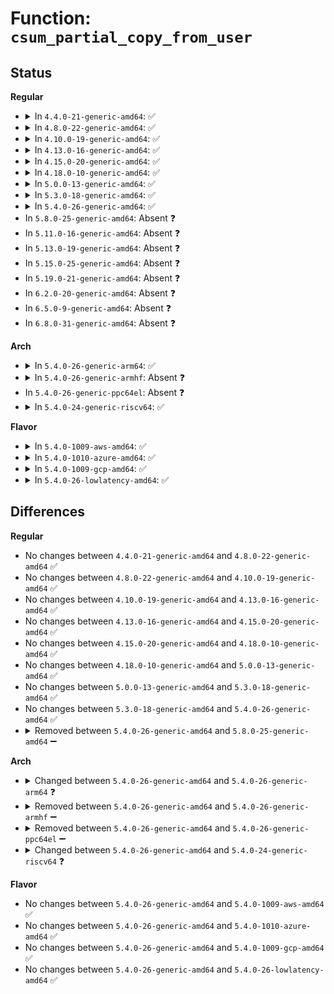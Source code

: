 # Function: <code>csum_partial_copy_from_user</code>

## Status
<b>Regular</b>
<ul>
<li>
<details>
<summary>In <code>4.4.0-21-generic-amd64</code>: ✅</summary>

```c
__wsum csum_partial_copy_from_user(const void * src, void * dst, int len, __wsum isum, int * errp)
```

```json
{
  "name": "csum_partial_copy_from_user",
  "collision_type": "Unique Global",
  "inline_type": "No",
  "funcs": [
    {
      "addr": 18446744071587330928,
      "name": "csum_partial_copy_from_user",
      "external": true,
      "loc": "arch/x86/lib/csum-wrappers_64.c:23",
      "file": "arch/x86/lib/csum-wrappers_64.c",
      "inline": "seen, unknown",
      "caller_inline": [],
      "caller_func": [
        "lib/iov_iter.c:csum_and_copy_from_iter",
        "lib/iov_iter.c:csum_and_copy_from_iter"
      ]
    }
  ],
  "symbols": [
    {
      "addr": 18446744071587330928,
      "name": "csum_partial_copy_from_user",
      "section": ".text",
      "bind": "STB_GLOBAL",
      "size": 229
    }
  ]
}
```
</details>
</li>
<li>
<details>
<summary>In <code>4.8.0-22-generic-amd64</code>: ✅</summary>

```c
__wsum csum_partial_copy_from_user(const void * src, void * dst, int len, __wsum isum, int * errp)
```

```json
{
  "name": "csum_partial_copy_from_user",
  "collision_type": "Unique Global",
  "inline_type": "No",
  "funcs": [
    {
      "addr": 18446744071587829296,
      "name": "csum_partial_copy_from_user",
      "external": true,
      "loc": "arch/x86/lib/csum-wrappers_64.c:24",
      "file": "arch/x86/lib/csum-wrappers_64.c",
      "inline": "seen, unknown",
      "caller_inline": [],
      "caller_func": [
        "lib/iov_iter.c:csum_and_copy_from_iter",
        "lib/iov_iter.c:csum_and_copy_from_iter"
      ]
    }
  ],
  "symbols": [
    {
      "addr": 18446744071587829296,
      "name": "csum_partial_copy_from_user",
      "section": ".text",
      "bind": "STB_GLOBAL",
      "size": 237
    }
  ]
}
```
</details>
</li>
<li>
<details>
<summary>In <code>4.10.0-19-generic-amd64</code>: ✅</summary>

```c
__wsum csum_partial_copy_from_user(const void * src, void * dst, int len, __wsum isum, int * errp)
```

```json
{
  "name": "csum_partial_copy_from_user",
  "collision_type": "Unique Global",
  "inline_type": "No",
  "funcs": [
    {
      "addr": 18446744071588044608,
      "name": "csum_partial_copy_from_user",
      "external": true,
      "loc": "arch/x86/lib/csum-wrappers_64.c:24",
      "file": "arch/x86/lib/csum-wrappers_64.c",
      "inline": "seen, unknown",
      "caller_inline": [],
      "caller_func": [
        "lib/iov_iter.c:csum_and_copy_from_iter_full",
        "lib/iov_iter.c:csum_and_copy_from_iter_full",
        "lib/iov_iter.c:csum_and_copy_from_iter",
        "lib/iov_iter.c:csum_and_copy_from_iter"
      ]
    }
  ],
  "symbols": [
    {
      "addr": 18446744071588044608,
      "name": "csum_partial_copy_from_user",
      "section": ".text",
      "bind": "STB_GLOBAL",
      "size": 237
    }
  ]
}
```
</details>
</li>
<li>
<details>
<summary>In <code>4.13.0-16-generic-amd64</code>: ✅</summary>

```c
__wsum csum_partial_copy_from_user(const void * src, void * dst, int len, __wsum isum, int * errp)
```

```json
{
  "name": "csum_partial_copy_from_user",
  "collision_type": "Unique Global",
  "inline_type": "No",
  "funcs": [
    {
      "addr": 18446744071588264720,
      "name": "csum_partial_copy_from_user",
      "external": true,
      "loc": "arch/x86/lib/csum-wrappers_64.c:24",
      "file": "arch/x86/lib/csum-wrappers_64.c",
      "inline": "seen, unknown",
      "caller_inline": [],
      "caller_func": [
        "lib/iov_iter.c:csum_and_copy_from_iter_full",
        "lib/iov_iter.c:csum_and_copy_from_iter_full",
        "lib/iov_iter.c:csum_and_copy_from_iter",
        "lib/iov_iter.c:csum_and_copy_from_iter"
      ]
    }
  ],
  "symbols": [
    {
      "addr": 18446744071588264720,
      "name": "csum_partial_copy_from_user",
      "section": ".text",
      "bind": "STB_GLOBAL",
      "size": 237
    }
  ]
}
```
</details>
</li>
<li>
<details>
<summary>In <code>4.15.0-20-generic-amd64</code>: ✅</summary>

```c
__wsum csum_partial_copy_from_user(const void * src, void * dst, int len, __wsum isum, int * errp)
```

```json
{
  "name": "csum_partial_copy_from_user",
  "collision_type": "Unique Global",
  "inline_type": "No",
  "funcs": [
    {
      "addr": 18446744071588817248,
      "name": "csum_partial_copy_from_user",
      "external": true,
      "loc": "arch/x86/lib/csum-wrappers_64.c:24",
      "file": "arch/x86/lib/csum-wrappers_64.c",
      "inline": "seen, unknown",
      "caller_inline": [],
      "caller_func": [
        "lib/iov_iter.c:csum_and_copy_from_iter_full",
        "lib/iov_iter.c:csum_and_copy_from_iter_full",
        "lib/iov_iter.c:csum_and_copy_from_iter",
        "lib/iov_iter.c:csum_and_copy_from_iter"
      ]
    }
  ],
  "symbols": [
    {
      "addr": 18446744071588817248,
      "name": "csum_partial_copy_from_user",
      "section": ".text",
      "bind": "STB_GLOBAL",
      "size": 240
    }
  ]
}
```
</details>
</li>
<li>
<details>
<summary>In <code>4.18.0-10-generic-amd64</code>: ✅</summary>

```c
__wsum csum_partial_copy_from_user(const void * src, void * dst, int len, __wsum isum, int * errp)
```

```json
{
  "name": "csum_partial_copy_from_user",
  "collision_type": "Unique Global",
  "inline_type": "No",
  "funcs": [
    {
      "addr": 18446744071589195392,
      "name": "csum_partial_copy_from_user",
      "external": true,
      "loc": "arch/x86/lib/csum-wrappers_64.c:24",
      "file": "arch/x86/lib/csum-wrappers_64.c",
      "inline": "seen, unknown",
      "caller_inline": [],
      "caller_func": [
        "lib/iov_iter.c:csum_and_copy_from_iter_full",
        "lib/iov_iter.c:csum_and_copy_from_iter_full",
        "lib/iov_iter.c:csum_and_copy_from_iter",
        "lib/iov_iter.c:csum_and_copy_from_iter"
      ]
    }
  ],
  "symbols": [
    {
      "addr": 18446744071589195392,
      "name": "csum_partial_copy_from_user",
      "section": ".text",
      "bind": "STB_GLOBAL",
      "size": 240
    }
  ]
}
```
</details>
</li>
<li>
<details>
<summary>In <code>5.0.0-13-generic-amd64</code>: ✅</summary>

```c
__wsum csum_partial_copy_from_user(const void * src, void * dst, int len, __wsum isum, int * errp)
```

```json
{
  "name": "csum_partial_copy_from_user",
  "collision_type": "Unique Global",
  "inline_type": "No",
  "funcs": [
    {
      "addr": 18446744071589436848,
      "name": "csum_partial_copy_from_user",
      "external": true,
      "loc": "arch/x86/lib/csum-wrappers_64.c:24",
      "file": "arch/x86/lib/csum-wrappers_64.c",
      "inline": "seen, unknown",
      "caller_inline": [],
      "caller_func": [
        "lib/iov_iter.c:csum_and_copy_from_iter_full",
        "lib/iov_iter.c:csum_and_copy_from_iter_full",
        "lib/iov_iter.c:csum_and_copy_from_iter",
        "lib/iov_iter.c:csum_and_copy_from_iter"
      ]
    }
  ],
  "symbols": [
    {
      "addr": 18446744071589436848,
      "name": "csum_partial_copy_from_user",
      "section": ".text",
      "bind": "STB_GLOBAL",
      "size": 240
    }
  ]
}
```
</details>
</li>
<li>
<details>
<summary>In <code>5.3.0-18-generic-amd64</code>: ✅</summary>

```c
__wsum csum_partial_copy_from_user(const void * src, void * dst, int len, __wsum isum, int * errp)
```

```json
{
  "name": "csum_partial_copy_from_user",
  "collision_type": "Unique Global",
  "inline_type": "No",
  "funcs": [
    {
      "addr": 18446744071589894864,
      "name": "csum_partial_copy_from_user",
      "external": true,
      "loc": "arch/x86/lib/csum-wrappers_64.c:24",
      "file": "arch/x86/lib/csum-wrappers_64.c",
      "inline": "seen, unknown",
      "caller_inline": [],
      "caller_func": [
        "lib/iov_iter.c:csum_and_copy_from_iter_full",
        "lib/iov_iter.c:csum_and_copy_from_iter_full",
        "lib/iov_iter.c:csum_and_copy_from_iter",
        "lib/iov_iter.c:csum_and_copy_from_iter"
      ]
    }
  ],
  "symbols": [
    {
      "addr": 18446744071589894864,
      "name": "csum_partial_copy_from_user",
      "section": ".text",
      "bind": "STB_GLOBAL",
      "size": 235
    }
  ]
}
```
</details>
</li>
<li>
<details>
<summary>In <code>5.4.0-26-generic-amd64</code>: ✅</summary>

```c
__wsum csum_partial_copy_from_user(const void * src, void * dst, int len, __wsum isum, int * errp)
```

```json
{
  "name": "csum_partial_copy_from_user",
  "collision_type": "Unique Global",
  "inline_type": "No",
  "funcs": [
    {
      "addr": 18446744071590120816,
      "name": "csum_partial_copy_from_user",
      "external": true,
      "loc": "arch/x86/lib/csum-wrappers_64.c:24",
      "file": "arch/x86/lib/csum-wrappers_64.c",
      "inline": "seen, unknown",
      "caller_inline": [],
      "caller_func": [
        "lib/iov_iter.c:csum_and_copy_from_iter_full",
        "lib/iov_iter.c:csum_and_copy_from_iter_full",
        "lib/iov_iter.c:csum_and_copy_from_iter",
        "lib/iov_iter.c:csum_and_copy_from_iter"
      ]
    }
  ],
  "symbols": [
    {
      "addr": 18446744071590120816,
      "name": "csum_partial_copy_from_user",
      "section": ".text",
      "bind": "STB_GLOBAL",
      "size": 235
    }
  ]
}
```
</details>
</li>
<li>
In <code>5.8.0-25-generic-amd64</code>: Absent ❓
</li>
<li>
In <code>5.11.0-16-generic-amd64</code>: Absent ❓
</li>
<li>
In <code>5.13.0-19-generic-amd64</code>: Absent ❓
</li>
<li>
In <code>5.15.0-25-generic-amd64</code>: Absent ❓
</li>
<li>
In <code>5.19.0-21-generic-amd64</code>: Absent ❓
</li>
<li>
In <code>6.2.0-20-generic-amd64</code>: Absent ❓
</li>
<li>
In <code>6.5.0-9-generic-amd64</code>: Absent ❓
</li>
<li>
In <code>6.8.0-31-generic-amd64</code>: Absent ❓
</li>
</ul>
<b>Arch</b>
<ul>
<li>
<details>
<summary>In <code>5.4.0-26-generic-arm64</code>: ✅</summary>

```c
__wsum csum_partial_copy_from_user(const void * src, void * dst, int len, __wsum sum, int * csum_err)
```

```json
{
  "name": "csum_partial_copy_from_user",
  "collision_type": "Unique Global",
  "inline_type": "No",
  "funcs": [
    {
      "addr": 18446603336496325400,
      "name": "csum_partial_copy_from_user",
      "external": true,
      "loc": "lib/checksum.c:152",
      "file": "lib/checksum.c",
      "inline": "seen, unknown",
      "caller_inline": [],
      "caller_func": [
        "lib/iov_iter.c:csum_and_copy_from_iter_full",
        "lib/iov_iter.c:csum_and_copy_from_iter_full",
        "lib/iov_iter.c:csum_and_copy_from_iter",
        "lib/iov_iter.c:csum_and_copy_from_iter"
      ]
    }
  ],
  "symbols": [
    {
      "addr": 18446603336496325400,
      "name": "csum_partial_copy_from_user",
      "section": ".text",
      "bind": "STB_GLOBAL",
      "size": 380
    }
  ]
}
```
</details>
</li>
<li>
<details>
<summary>In <code>5.4.0-26-generic-armhf</code>: Absent ❓</summary>

```json
{
  "name": "csum_partial_copy_from_user",
  "collision_type": "Unique Global",
  "inline_type": "No",
  "funcs": [
    {
      "addr": 0,
      "name": "csum_partial_copy_from_user",
      "external": true,
      "loc": null,
      "file": null,
      "inline": "not seen",
      "caller_inline": [],
      "caller_func": [
        "lib/iov_iter.c:csum_and_copy_from_iter_full",
        "lib/iov_iter.c:csum_and_copy_from_iter_full",
        "lib/iov_iter.c:csum_and_copy_from_iter",
        "lib/iov_iter.c:csum_and_copy_from_iter"
      ]
    }
  ],
  "symbols": [
    {
      "addr": 3236417184,
      "name": "csum_partial_copy_from_user",
      "section": ".text",
      "bind": "STB_GLOBAL",
      "size": 948
    }
  ]
}
```
</details>
</li>
<li>
In <code>5.4.0-26-generic-ppc64el</code>: Absent ❓
</li>
<li>
<details>
<summary>In <code>5.4.0-24-generic-riscv64</code>: ✅</summary>

```c
__wsum csum_partial_copy_from_user(const void * src, void * dst, int len, __wsum sum, int * csum_err)
```

```json
{
  "name": "csum_partial_copy_from_user",
  "collision_type": "Unique Global",
  "inline_type": "No",
  "funcs": [
    {
      "addr": 18446743936275377126,
      "name": "csum_partial_copy_from_user",
      "external": true,
      "loc": "lib/checksum.c:152",
      "file": "lib/checksum.c",
      "inline": "seen, unknown",
      "caller_inline": [],
      "caller_func": [
        "lib/iov_iter.c:csum_and_copy_from_iter_full",
        "lib/iov_iter.c:csum_and_copy_from_iter_full",
        "lib/iov_iter.c:csum_and_copy_from_iter",
        "lib/iov_iter.c:csum_and_copy_from_iter"
      ]
    }
  ],
  "symbols": [
    {
      "addr": 18446743936275377126,
      "name": "csum_partial_copy_from_user",
      "section": ".text",
      "bind": "STB_GLOBAL",
      "size": 130
    }
  ]
}
```
</details>
</li>
</ul>
<b>Flavor</b>
<ul>
<li>
<details>
<summary>In <code>5.4.0-1009-aws-amd64</code>: ✅</summary>

```c
__wsum csum_partial_copy_from_user(const void * src, void * dst, int len, __wsum isum, int * errp)
```

```json
{
  "name": "csum_partial_copy_from_user",
  "collision_type": "Unique Global",
  "inline_type": "No",
  "funcs": [
    {
      "addr": 18446744071589723072,
      "name": "csum_partial_copy_from_user",
      "external": true,
      "loc": "arch/x86/lib/csum-wrappers_64.c:24",
      "file": "arch/x86/lib/csum-wrappers_64.c",
      "inline": "seen, unknown",
      "caller_inline": [],
      "caller_func": [
        "lib/iov_iter.c:csum_and_copy_from_iter_full",
        "lib/iov_iter.c:csum_and_copy_from_iter_full",
        "lib/iov_iter.c:csum_and_copy_from_iter",
        "lib/iov_iter.c:csum_and_copy_from_iter"
      ]
    }
  ],
  "symbols": [
    {
      "addr": 18446744071589723072,
      "name": "csum_partial_copy_from_user",
      "section": ".text",
      "bind": "STB_GLOBAL",
      "size": 235
    }
  ]
}
```
</details>
</li>
<li>
<details>
<summary>In <code>5.4.0-1010-azure-amd64</code>: ✅</summary>

```c
__wsum csum_partial_copy_from_user(const void * src, void * dst, int len, __wsum isum, int * errp)
```

```json
{
  "name": "csum_partial_copy_from_user",
  "collision_type": "Unique Global",
  "inline_type": "No",
  "funcs": [
    {
      "addr": 18446744071589448848,
      "name": "csum_partial_copy_from_user",
      "external": true,
      "loc": "arch/x86/lib/csum-wrappers_64.c:24",
      "file": "arch/x86/lib/csum-wrappers_64.c",
      "inline": "seen, unknown",
      "caller_inline": [],
      "caller_func": [
        "lib/iov_iter.c:csum_and_copy_from_iter_full",
        "lib/iov_iter.c:csum_and_copy_from_iter_full",
        "lib/iov_iter.c:csum_and_copy_from_iter",
        "lib/iov_iter.c:csum_and_copy_from_iter"
      ]
    }
  ],
  "symbols": [
    {
      "addr": 18446744071589448848,
      "name": "csum_partial_copy_from_user",
      "section": ".text",
      "bind": "STB_GLOBAL",
      "size": 235
    }
  ]
}
```
</details>
</li>
<li>
<details>
<summary>In <code>5.4.0-1009-gcp-amd64</code>: ✅</summary>

```c
__wsum csum_partial_copy_from_user(const void * src, void * dst, int len, __wsum isum, int * errp)
```

```json
{
  "name": "csum_partial_copy_from_user",
  "collision_type": "Unique Global",
  "inline_type": "No",
  "funcs": [
    {
      "addr": 18446744071590166448,
      "name": "csum_partial_copy_from_user",
      "external": true,
      "loc": "arch/x86/lib/csum-wrappers_64.c:24",
      "file": "arch/x86/lib/csum-wrappers_64.c",
      "inline": "seen, unknown",
      "caller_inline": [],
      "caller_func": [
        "lib/iov_iter.c:csum_and_copy_from_iter_full",
        "lib/iov_iter.c:csum_and_copy_from_iter_full",
        "lib/iov_iter.c:csum_and_copy_from_iter",
        "lib/iov_iter.c:csum_and_copy_from_iter"
      ]
    }
  ],
  "symbols": [
    {
      "addr": 18446744071590166448,
      "name": "csum_partial_copy_from_user",
      "section": ".text",
      "bind": "STB_GLOBAL",
      "size": 235
    }
  ]
}
```
</details>
</li>
<li>
<details>
<summary>In <code>5.4.0-26-lowlatency-amd64</code>: ✅</summary>

```c
__wsum csum_partial_copy_from_user(const void * src, void * dst, int len, __wsum isum, int * errp)
```

```json
{
  "name": "csum_partial_copy_from_user",
  "collision_type": "Unique Global",
  "inline_type": "No",
  "funcs": [
    {
      "addr": 18446744071590216960,
      "name": "csum_partial_copy_from_user",
      "external": true,
      "loc": "arch/x86/lib/csum-wrappers_64.c:24",
      "file": "arch/x86/lib/csum-wrappers_64.c",
      "inline": "seen, unknown",
      "caller_inline": [],
      "caller_func": [
        "lib/iov_iter.c:csum_and_copy_from_iter_full",
        "lib/iov_iter.c:csum_and_copy_from_iter_full",
        "lib/iov_iter.c:csum_and_copy_from_iter",
        "lib/iov_iter.c:csum_and_copy_from_iter"
      ]
    }
  ],
  "symbols": [
    {
      "addr": 18446744071590216960,
      "name": "csum_partial_copy_from_user",
      "section": ".text",
      "bind": "STB_GLOBAL",
      "size": 222
    }
  ]
}
```
</details>
</li>
</ul>

## Differences
<b>Regular</b>
<ul>
<li>
No changes between <code>4.4.0-21-generic-amd64</code> and <code>4.8.0-22-generic-amd64</code> ✅
</li>
<li>
No changes between <code>4.8.0-22-generic-amd64</code> and <code>4.10.0-19-generic-amd64</code> ✅
</li>
<li>
No changes between <code>4.10.0-19-generic-amd64</code> and <code>4.13.0-16-generic-amd64</code> ✅
</li>
<li>
No changes between <code>4.13.0-16-generic-amd64</code> and <code>4.15.0-20-generic-amd64</code> ✅
</li>
<li>
No changes between <code>4.15.0-20-generic-amd64</code> and <code>4.18.0-10-generic-amd64</code> ✅
</li>
<li>
No changes between <code>4.18.0-10-generic-amd64</code> and <code>5.0.0-13-generic-amd64</code> ✅
</li>
<li>
No changes between <code>5.0.0-13-generic-amd64</code> and <code>5.3.0-18-generic-amd64</code> ✅
</li>
<li>
No changes between <code>5.3.0-18-generic-amd64</code> and <code>5.4.0-26-generic-amd64</code> ✅
</li>
<li>
<details>
<summary>Removed between <code>5.4.0-26-generic-amd64</code> and <code>5.8.0-25-generic-amd64</code> ➖</summary>

```c
__wsum csum_partial_copy_from_user(const void * src, void * dst, int len, __wsum isum, int * errp)
```
</details>
</li>
</ul>
<b>Arch</b>
<ul>
<li>
<details>
<summary>Changed between <code>5.4.0-26-generic-amd64</code> and <code>5.4.0-26-generic-arm64</code> ❓</summary>
<ul>
<li>
<b>Param added. </b>
<code>__wsum sum</code>
</li>
<li>
<b>Param added. </b>
<code>int * csum_err</code>
</li>
<li>
<b>Param removed. </b>
<code>__wsum isum</code>
</li>
<li>
<b>Param removed. </b>
<code>int * errp</code>
</li>
</ul>
</details>
</li>
<li>
<details>
<summary>Removed between <code>5.4.0-26-generic-amd64</code> and <code>5.4.0-26-generic-armhf</code> ➖</summary>

```c
__wsum csum_partial_copy_from_user(const void * src, void * dst, int len, __wsum isum, int * errp)
```
</details>
</li>
<li>
<details>
<summary>Removed between <code>5.4.0-26-generic-amd64</code> and <code>5.4.0-26-generic-ppc64el</code> ➖</summary>

```c
__wsum csum_partial_copy_from_user(const void * src, void * dst, int len, __wsum isum, int * errp)
```
</details>
</li>
<li>
<details>
<summary>Changed between <code>5.4.0-26-generic-amd64</code> and <code>5.4.0-24-generic-riscv64</code> ❓</summary>
<ul>
<li>
<b>Param added. </b>
<code>__wsum sum</code>
</li>
<li>
<b>Param added. </b>
<code>int * csum_err</code>
</li>
<li>
<b>Param removed. </b>
<code>__wsum isum</code>
</li>
<li>
<b>Param removed. </b>
<code>int * errp</code>
</li>
</ul>
</details>
</li>
</ul>
<b>Flavor</b>
<ul>
<li>
No changes between <code>5.4.0-26-generic-amd64</code> and <code>5.4.0-1009-aws-amd64</code> ✅
</li>
<li>
No changes between <code>5.4.0-26-generic-amd64</code> and <code>5.4.0-1010-azure-amd64</code> ✅
</li>
<li>
No changes between <code>5.4.0-26-generic-amd64</code> and <code>5.4.0-1009-gcp-amd64</code> ✅
</li>
<li>
No changes between <code>5.4.0-26-generic-amd64</code> and <code>5.4.0-26-lowlatency-amd64</code> ✅
</li>
</ul>
